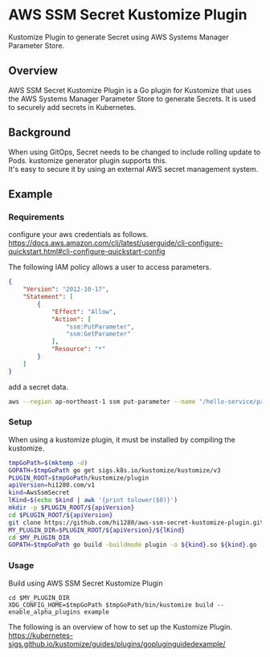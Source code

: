 # AWS SSM Secret Kustomize Plugin
Kustomize Plugin to generate Secret using AWS Systems Manager Parameter Store.

## Overview
AWS SSM Secret Kustomize Plugin is a Go plugin for Kustomize that uses the AWS Systems Manager Parameter Store to generate Secrets.
It is used to securely add secrets in Kubernetes.

## Background
When using GitOps, Secret needs to be changed to include rolling update to Pods. kustomize generator plugin supports this.  
It's easy to secure it by using an external AWS secret management system.

## Example

### Requirements
configure your aws credentials as follows.  
https://docs.aws.amazon.com/cli/latest/userguide/cli-configure-quickstart.html#cli-configure-quickstart-config

The following IAM policy allows a user to access parameters.
```json
{
    "Version": "2012-10-17",
    "Statement": [
        {
            "Effect": "Allow",
            "Action": [
                "ssm:PutParameter",
                "ssm:GetParameter"
            ],
            "Resource": "*"
        }
    ]
}
```

add a secret data.
```sh
aws --region ap-northeast-1 ssm put-parameter --name "/hello-service/password" --type "String" --value "1234"
```

### Setup
When using a kustomize plugin, it must be installed by compiling the kustomize.
```sh
tmpGoPath=$(mktemp -d)
GOPATH=$tmpGoPath go get sigs.k8s.io/kustomize/kustomize/v3
PLUGIN_ROOT=$tmpGoPath/kustomize/plugin
apiVersion=hi1280.com/v1
kind=AwsSsmSecret
lKind=$(echo $kind | awk '{print tolower($0)}')
mkdir -p $PLUGIN_ROOT/${apiVersion}
cd $PLUGIN_ROOT/${apiVersion}
git clone https://github.com/hi1280/aws-ssm-secret-kustomize-plugin.git $lKind
MY_PLUGIN_DIR=$PLUGIN_ROOT/${apiVersion}/${lKind}
cd $MY_PLUGIN_DIR
GOPATH=$tmpGoPath go build -buildmode plugin -o ${kind}.so ${kind}.go
```

### Usage
Build using AWS SSM Secret Kustomize Plugin
```
cd $MY_PLUGIN_DIR
XDG_CONFIG_HOME=$tmpGoPath $tmpGoPath/bin/kustomize build --enable_alpha_plugins example
```

The following is an overview of how to set up the Kustomize Plugin.  
https://kubernetes-sigs.github.io/kustomize/guides/plugins/gopluginguidedexample/
